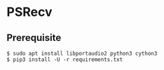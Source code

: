 # PSRecv

## Prerequisite

```
$ sudo apt install libportaudio2 python3 cython3
$ pip3 install -U -r requirements.txt
```

